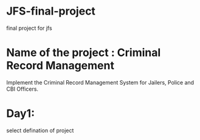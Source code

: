 # JFS-final-project
final project for jfs
# Name of the project : Criminal Record Management
Implement the Criminal Record Management System for
Jailers, Police and CBI Officers.

# Day1: 
select defination of project
